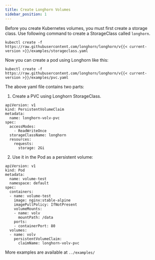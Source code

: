 ```yaml
---
title: Create Longhorn Volumes
sidebar_position: 1
---
```



Before you create Kubernetes volumes, you must first create a storage class. Use following command to create a StorageClass called `longhorn`.

```
kubectl create -f https://raw.githubusercontent.com/longhorn/longhorn/v{{< current-version >}}/examples/storageclass.yaml
```

Now you can create a pod using Longhorn like this:
```
kubectl create -f https://raw.githubusercontent.com/longhorn/longhorn/v{{< current-version >}}/examples/pvc.yaml
```

The above yaml file contains two parts:
1. Create a PVC using Longhorn StorageClass.
```
apiVersion: v1
kind: PersistentVolumeClaim
metadata:
  name: longhorn-volv-pvc
spec:
  accessModes:
    - ReadWriteOnce
  storageClassName: longhorn
  resources:
    requests:
      storage: 2Gi
```

2. Use it in the Pod as a persistent volume:
```
apiVersion: v1
kind: Pod
metadata:
  name: volume-test
  namespace: default
spec:
  containers:
  - name: volume-test
    image: nginx:stable-alpine
    imagePullPolicy: IfNotPresent
    volumeMounts:
    - name: volv
      mountPath: /data
    ports:
    - containerPort: 80
  volumes:
  - name: volv
    persistentVolumeClaim:
      claimName: longhorn-volv-pvc
```
More examples are available at `../examples/`
